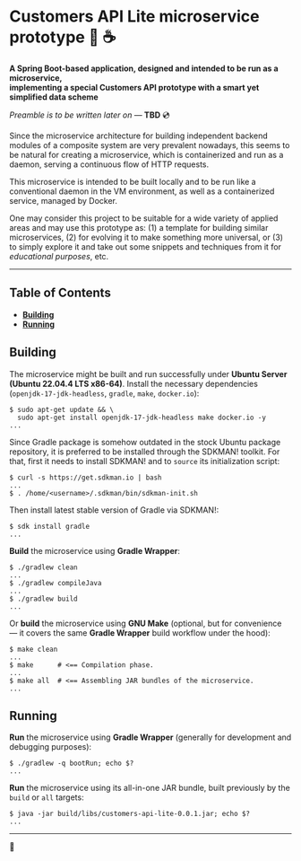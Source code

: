 # Customers API Lite microservice prototype :small_blue_diamond: :coffee:

**A Spring Boot-based application, designed and intended to be run as a microservice,
<br />implementing a special Customers API prototype with a smart yet simplified data scheme**

*Preamble is to be written later on* &mdash; **TBD** :cd:

Since the microservice architecture for building independent backend modules of a composite system are very prevalent nowadays, this seems to be natural for creating a microservice, which is containerized and run as a daemon, serving a continuous flow of HTTP requests.

This microservice is intended to be built locally and to be run like a conventional daemon in the VM environment, as well as a containerized service, managed by Docker.

One may consider this project to be suitable for a wide variety of applied areas and may use this prototype as: (1) a template for building similar microservices, (2) for evolving it to make something more universal, or (3) to simply explore it and take out some snippets and techniques from it for *educational purposes*, etc.

---

## Table of Contents

* **[Building](#building)**
* **[Running](#running)**

## Building

The microservice might be built and run successfully under **Ubuntu Server (Ubuntu 22.04.4 LTS x86-64)**. Install the necessary dependencies (`openjdk-17-jdk-headless`, `gradle`, `make`, `docker.io`):

```
$ sudo apt-get update && \
  sudo apt-get install openjdk-17-jdk-headless make docker.io -y
...
```

Since Gradle package is somehow outdated in the stock Ubuntu package repository, it is preferred to be installed through the SDKMAN! toolkit. For that, first it needs to install SDKMAN! and to `source` its initialization script:

```
$ curl -s https://get.sdkman.io | bash
...
$ . /home/<username>/.sdkman/bin/sdkman-init.sh
```

Then install latest stable version of Gradle via SDKMAN!:

```
$ sdk install gradle
...
```

**Build** the microservice using **Gradle Wrapper**:

```
$ ./gradlew clean
...
$ ./gradlew compileJava
...
$ ./gradlew build
...
```

Or **build** the microservice using **GNU Make** (optional, but for convenience &mdash; it covers the same **Gradle Wrapper** build workflow under the hood):

```
$ make clean
...
$ make      # <== Compilation phase.
...
$ make all  # <== Assembling JAR bundles of the microservice.
...
```

## Running

**Run** the microservice using **Gradle Wrapper** (generally for development and debugging purposes):

```
$ ./gradlew -q bootRun; echo $?
...
```

**Run** the microservice using its all-in-one JAR bundle, built previously by the `build` or `all` targets:

```
$ java -jar build/libs/customers-api-lite-0.0.1.jar; echo $?
...
```

---

:dvd:
